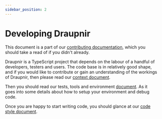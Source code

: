 ```yaml
---
sidebar_position: 2
---
```


# Developing Draupnir

This document is a part of our [contributing documentation](./CONTRIBUTING.md),
which you should take a read of if you didn't already.

Draupnir is a TypeScript project that depends on the labour of a
handful of developers, testers and users. The code base is in relatively
good shape, and if you would like to contribute or gain an understanding
of the workings of Draupnir, then please read our [context document](./context.md).

Then you should read our tests, tools and environment [document](./development-environment.md).
As it goes into some details about how to setup your environment
and debug code.

Once you are happy to start writing code, you should glance at our
[code style document](./code-style.md).
